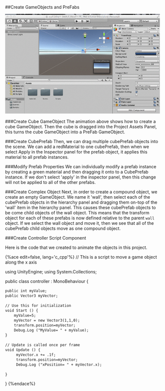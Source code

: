 ##Create GameObjects and PreFabs

![](nXkq9arLMv.gif)

###Create Cube GameObject
The animation above shows how to create a cube GameObject.  Then the cube is dragged into the Project Assets Panel, this turns the cube GameObject into a PreFab GameObject.  

###Create CubePrefab
Then, we can drag multiple cubePrefab objects into the scene.  We can add a redMaterial to one cubePrefab, then when we select Apply in the Inspector panel for the prefab object, it applies this material to all prefab instances.  

###Modify Prefab Properties
We can individually modify a prefab instance by creating a green material and then dragging it onto to a CubePrefab instance.  If we don't select 'apply' in the inspector panel, then this change will not be applied to all of the other prefabs.

###Create Complex Object
Next, in order to create a compound object, we create an empty GameObject. We name it 'wall', then select each of the cubePrefab objects in the hierarchy panel and dragging them on-top of the 'wall' item in the hierarchy panel.  This causes these cubePrefab objects to be come child objects of the wall object.  This means that the transform object for each of these prefabs is now defined relative to the parent `wall` object.  If we select the wall object and move it, then we see that all of the cubePrefab child objects move as one compound object.

###Create Controller Script Component

Here is the code that we created to animate the objects in this project.

{%ace edit=false, lang='c_cpp'%}
// This is a script to move a game object along the x axis

using UnityEngine;
using System.Collections;

public class controller : MonoBehaviour {

	public int myValue;
	public Vector3 myVector;
    
	// Use this for initialization
	void Start () {
		myValue=5;
		myVector = new Vector3(1,1,0);
		transform.position=myVector;
		Debug.Log ("MyValue= " + myValue);
	}
	
	// Update is called once per frame
	void Update () {
	     myVector.x += .1f;
	     transform.position=myVector;
	     Debug.Log ("xPosition= " + myVector.x);
	     
	}
}
{%endace%}

